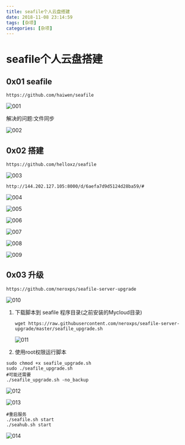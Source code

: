 ```yaml
---
title: seafile个人云盘搭建
date: 2018-11-08 23:14:59
tags: [杂项]
categories: [杂项]
---
```


# seafile个人云盘搭建

## 0x01 seafile 

`https://github.com/haiwen/seafile`

![001](/img/seafile/001.png)

解决的问题:文件同步

![002](/img/seafile/002.png)

## 0x02 搭建

`https://github.com/helloxz/seafile`

![003](/img/seafile/003.png)

`http://144.202.127.105:8000/d/6aefa7d9d5124d28ba59/#`

![004](/img/seafile/004.png)

![005](/img/seafile/005.png)

![006](/img/seafile/006.png)

![007](/img/seafile/007.png)

![008](/img/seafile/008.png)

![009](/img/seafile/009.png)

## 0x03 升级

`https://github.com/neroxps/seafile-server-upgrade`

![010](/img/seafile/010.png)

1. 下载脚本到 seafile 程序目录(之前安装的Mycloud目录)



   ```
   wget https://raw.githubusercontent.com/neroxps/seafile-server-upgrade/master/seafile_upgrade.sh
   ```

   ![011](/img/seafile/011.png)

2.  使用root权限运行脚本

   ```
   sudo chmod +x seafile_upgrade.sh
   sudo ./seafile_upgrade.sh
   #可能还需要
   ./seafile_upgrade.sh -no_backup
   ```

   ![012](/img/seafile/012.png)

![013](/img/seafile/013.png)

```
#重启服务
./seafile.sh start
./seahub.sh start
```

![014](/img/seafile/014.png)